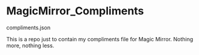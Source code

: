 # MagicMirror_Compliments
compliments.json


This is a repo just to contain my compliments file for Magic Mirror.  Nothing more, nothing less.
